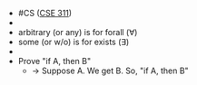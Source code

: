 - #CS ([CSE 311](https://courses.cs.washington.edu/courses/cse311/23wi/))
-
- arbitrary (or any) is for forall ($\forall$)
- some (or w/o) is for exists ($\exists$)
-
- Prove "if A, then B"
	- -> Suppose A. We get B. So, "if A, then B"